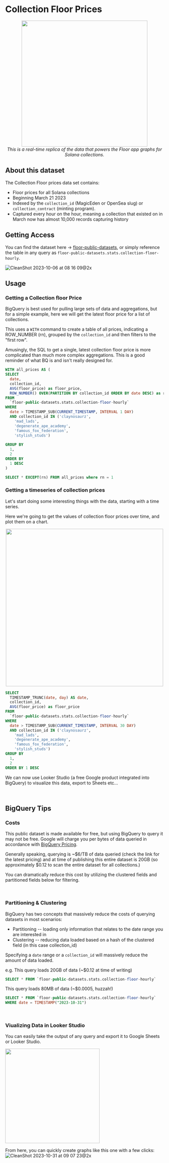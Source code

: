 # Collection Floor Prices

<p align="center">
  <img src="https://github.com/floornfts/open-data/assets/1068437/6d113ed2-6ba9-4c69-a72c-eb14f9c0d39c" width="400" />
  <br />
  <em style="max-width:300px">This is a real-time replica of the data that powers the Floor app graphs for Solana collections.</em>
</p>

## About this dataset
The Collection Floor prices data set contains:
* Floor prices for all Solana collections
* Beginning March 21 2023
* Indexed by the `collection_id` (MagicEden or OpenSea slug) or `collection_contract` (minting program).
* Captured every hour on the hour, meaning a collection that existed on in March now has almost 10,000 records capturing history


## Getting Access
You can find the dataset here → <a target="_blank" href="https://console.cloud.google.com/bigquery?project=floor-public-datasets&ws=!1m14!1m4!4m3!1sfloor-public-datasets!2sstats!3scollection-floor-hourly!1m4!1m3!1sfloor-public-datasets!2sbquxjob_5f5b1197_18b858eb336!3sUS!1m3!3m2!1sfloor-public-datasets!2sstats">floor-public-datasets</a>, or simply reference the table in any query as `floor-public-datasets.stats.collection-floor-hourly`.

![CleanShot 2023-10-06 at 08 16 09@2x](https://github.com/floornfts/open-data/assets/1068437/7ce3b342-c71c-42dd-9857-3129a09bcf9c)

## Usage
### Getting a Collection floor Price
BigQuery is best used for pulling large sets of data and aggregations, but for a simple example, here we will get the latest floor price for a list of collections.

This uses a `WITH` command to create a table of all prices, indicating a ROW_NUMBER (rn), grouped by the `collection_id` and then filters to the "first row".

Amusingly, the SQL to get a single, latest collection floor price is more complicated than much more complex aggregations. This is a good reminder of what BQ is and isn't really designed for.

```sql
WITH all_prices AS (
SELECT
  date,
  collection_id,
  AVG(floor_price) as floor_price,
  ROW_NUMBER() OVER(PARTITION BY collection_id ORDER BY date DESC) as rn
FROM
  `floor-public-datasets.stats.collection-floor-hourly`
WHERE
  date > TIMESTAMP_SUB(CURRENT_TIMESTAMP, INTERVAL 1 DAY)
  AND collection_id IN ('claynosaurz',
    'mad_lads',
    'degenerate_ape_academy',
    'famous_fox_federation',
    'stylish_studs')
  
GROUP BY
  1,
  2
ORDER BY
  1 DESC
)

SELECT * EXCEPT(rn) FROM all_prices where rn = 1
```
### Getting a timeseries of collection prices
Let's start doing some interesting things with the data, starting with a time series.

Here we're going to get the values of collection floor prices over time, and plot them on a chart.

<p align="center">
<img src="https://github.com/floornfts/open-data/assets/1068437/903ed24b-6ac5-4f68-97da-81389ab6f201" width="500" />
</p>

```sql
SELECT
  TIMESTAMP_TRUNC(date, day) AS date,
  collection_id,
  AVG(floor_price) as floor_price
FROM
  `floor-public-datasets.stats.collection-floor-hourly`
WHERE
  date > TIMESTAMP_SUB(CURRENT_TIMESTAMP, INTERVAL 30 DAY)
  AND collection_id IN ('claynosaurz',
    'mad_lads',
    'degenerate_ape_academy',
    'famous_fox_federation',
    'stylish_studs')
GROUP BY
  1,
  2
ORDER BY 1 DESC
```

We can now use Looker Studio (a free Google product integrated into BigQuery) to visualize this data, export to Sheets etc...

<br/>

## BigQuery Tips
### Costs
This public dataset is made available for free, but using BigQuery to query it may not be free. Google will charge you per bytes of data queried in accordance with [BigQuery Pricing](https://cloud.google.com/bigquery/pricing).

Generally speaking, querying is ~$6/TB of data queried (check the link for the latest pricing) and at time of publishing this entire dataset is 20GB (so approximately $0.12 to scan the entire dataset for all collections.)

You can dramatically reduce this cost by utilizing the clustered fields and partitioned fields below for filtering.

<br/>

### Partitioning & Clustering
BigQuery has two concepts that massively reduce the costs of querying datasets in most scenarios:

* Partitioning -- loading only information that relates to the date range you are interested in
* Clustering -- reducing data loaded based on a hash of the clustered field (in this case collection_id)

Specifying a `date` range or a `collection_id` will massively reduce the amount of data loaded.

e.g.
This query loads 20GB of data (~$0.12 at time of writing)
```sql
SELECT * FROM `floor-public-datasets.stats.collection-floor-hourly`
```

This query loads 80MB of data (~$0.0005, huzzah!)
```sql
SELECT * FROM `floor-public-datasets.stats.collection-floor-hourly`
WHERE date = TIMESTAMP("2023-10-31")
```
<br/>

### Viualizing Data in Looker Studio
You can easily take the output of any query and export it to Google Sheets or Looker Studio.

<img src="https://github.com/floornfts/open-data/assets/1068437/ec9614e0-81c6-4958-9df9-e1f1b3bb54f2" width="300" />

From here, you can quickly create graphs like this one with a few clicks:
![CleanShot 2023-10-31 at 09 07 23@2x](https://github.com/floornfts/open-data/assets/1068437/dfa5161e-b99f-4cfc-937c-01c82d704779)


